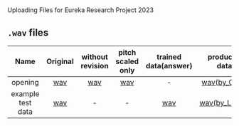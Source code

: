# 
Uploading Files for Eureka Research Project 2023

## `.wav` files

| Name | Original | without revision | pitch scaled only | trained data(answer) | produced data |
| :---: | :---: | :---: | :---: | :---: | :--: |
| opening | [wav](https://drive.google.com/file/d/1keX_e1BipwWVp6krfRVaP2qD7ecKpvny/view?usp=sharing) | [wav](https://drive.google.com/file/d/14oqisCBPkrnuaTchve8w2CvqzIjtuAb8/view?usp=sharing) |[wav](https://drive.google.com/file/d/1D6woLuZOdABRiQgZRe3UBneT2WaixR5D/view?usp=sharing) | - | [wav(by_CNN)](https://drive.google.com/file/d/1HOL1mIx4Ch6OjkJpJ7xnw5pMOLJogr0J/view?usp=sharing) |
| example test data | [wav](https://drive.google.com/file/d/1E7aTvUegpYAsk3584MS6iNROjvMXmwyx/view?usp=sharing) | - | - |[wav](https://drive.google.com/file/d/1t8Vsnmf0V4lSW9wP6effX21AhtcIYBu3/view?usp=sharing) | [wav(by_LSTM)](https://drive.google.com/file/d/1ZwUffbbRhRl1Xej-bqm6IKZCdAQ-XJgN/view?usp=sharing) |
